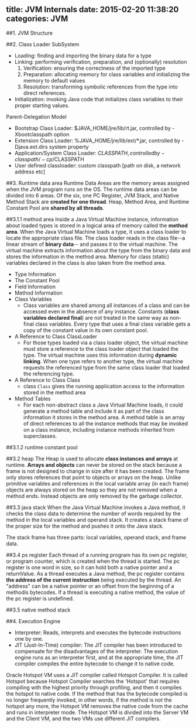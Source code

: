 title: JVM Internals
date: 2015-02-20 11:38:20
categories: JVM
---
##1. JVM Structure

##2. Class Loader SubSystem
* Loading: finding and importing the binary data for a type
* Linking: performing verification, preparation, and (optionally) resolution
  1. Verification: ensuring the correctness of the imported type
  2. Preparation: allocating memory for class variables and initializing the memory to default values
  3. Resolution: transforming symbolic references from the type into direct references.
* Initialization: invoking Java code that initializes class variables to their proper starting values.

Parent-Delegation Model
* Bootstrap Class Loader: $JAVA_HOME/jre/lib/rt.jar, controlled by -Xbootclasspath option
* Extension Class Loader: %JAVA_HOME/jre/lib/ext/*.jar, controlled by -Djava.ext.dirs system property
* Application/System Class Loader: $CLASSPATH, controlled by -classpath/-cp/$CLASSPATH
* User defined classloader: custom classpath [path on disk, a network address etc]

##3. Runtime data area
Runtime Data Areas are the memory areas assigned when the JVM program runs on the OS. The runtime data areas can be divided into 6 areas. Of the six, one PC Register, JVM Stack, and Native Method Stack are __created for one thread__. Heap, Method Area, and Runtime Constant Pool are __shared by all threads__.

##3.1.1 method area
Inside a Java Virtual Machine instance, information about loaded types is stored in a logical area of memory called the __method area__. When the Java Virtual Machine loads a type, it uses a class loader to locate the appropriate class file. The class loader reads in the class file--a linear stream of __binary data__-- and passes it to the virtual machine. The virtual machine extracts information about the type from the binary data and stores the information in the method area. Memory for class (static) variables declared in the class is also taken from the method area.

* Type Information
* The Constant Pool
* Field Information
* Method Information
* Class Variables
  - Class variables are shared among all instances of a class and can be accessed even in the absence of any instance. Constants (__class variables declared final__) are not treated in the same way as non-final class variables. Every type that uses a final class variable gets a copy of the constant value in its own constant pool.
* A Reference to Class ClassLoader
  - For those types loaded via a class loader object, the virtual machine must store a reference to the class loader object that loaded the type. The virtual machine uses this information during __dynamic linking__. When one type refers to another type, the virtual machine requests the referenced type from the same class loader that loaded the referencing type.
* A Reference to Class Class
  - class `Class` gives the running application access to the information stored in the method area
* Method Tables
  - For each non-abstract class a Java Virtual Machine loads, it could generate a method table and include it as part of the class information it stores in the method area. A method table is an array of direct references to all the instance methods that may be invoked on a class instance, including instance methods inherited from superclasses.

##3.1.2 runtime constant pool

##3.2 heap
The Heap is used to allocate __class instances and arrays__ at runtime. __Arrays and objects__ can never be stored on the stack because a frame is not designed to change in size after it has been created. The frame only stores references that point to objects or arrays on the heap. Unlike primitive variables and references in the local variable array (in each frame) objects are always stored on the heap so they are not removed when a method ends. Instead objects are only removed by the garbage collector.

##3.3 java stack
When the Java Virtual Machine invokes a Java method, it checks the class data to determine the number of words required by the method in the local variables and operand stack. It creates a stack frame of the proper size for the method and pushes it onto the Java stack.

The stack frame has three parts: local variables, operand stack, and frame data.

##3.4 ps register
Each thread of a running program has its own pc register, or program counter, which is created when the thread is started. The pc register is one word in size, so it can hold both a native pointer and a returnValue. As a thread executes a Java method, the pc register contains __the address of the current instruction__ being executed by the thread. An "address" can be a native pointer or an offset from the beginning of a methodís bytecodes. If a thread is executing a native method, the value of the pc register is undefined.

##3.5 native method stack

##4. Execution Engine
* Interpreter: Reads, interprets and executes the bytecode instructions one by one.
* JIT (Just-In-Time) compiler: The JIT compiler has been introduced to compensate for the disadvantages of the interpreter. The execution engine runs as an interpreter first, and at the appropriate time, the JIT compiler compiles the entire bytecode to change it to native code.

Oracle Hotspot VM uses a JIT compiler called Hotspot Compiler. It is called Hotspot because Hotspot Compiler searches the 'Hotspot' that requires compiling with the highest priority through profiling, and then it compiles the hotspot to native code. If the method that has the bytecode compiled is no longer frequently invoked, in other words, if the method is not the hotspot any more, the Hotspot VM removes the native code from the cache and runs in interpreter mode. The Hotspot VM is divided into the Server VM and the Client VM, and the two VMs use different JIT compilers.
